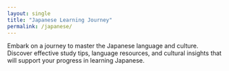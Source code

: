 ```yaml
---
layout: single
title: "Japanese Learning Journey"
permalink: /japanese/
---
```


Embark on a journey to master the Japanese language and culture. Discover effective study tips, language resources, and cultural insights that will support your progress in learning Japanese.
